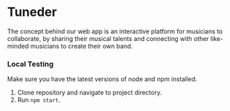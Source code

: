 # Tuneder

The concept behind our web app is an interactive platform for musicians to collaborate, by sharing their musical talents and connecting with other like-minded musicians to create their own band.

### Local Testing
Make sure you have the latest versions of node and npm installed.

1. Clone repository and navigate to project directory.
3. Run `npm start`.

